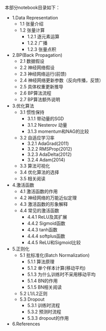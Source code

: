 本部分notebook目录如下：
- 1.Data Representation
    - 1.1 张量介绍
    - 1.2 张量计算
        - 1.2.1 逐元素运算
        - 1.2.2 广播
        - 1.2.3 张量点积
- 2.BP(Back Propagation)
    - 2.1 数据假设
    - 2.2 神经网络假设
    - 2.3 神经网络运行(前馈)
    - 2.4 神经网络更新参数（反向传播，反馈）
    - 2.5 具体权重更新推导
    - 2.6 BP算法流程
    - 2.7 BP算法额外说明
- 3.优化算法
    - 3.1 惯性保持
        - 3.1.1 带动量的SGD
        - 3.1.2 Nesterov 动量
        - 3.1.3 momentum和NAG的比较
    - 3.2 自适应学习率
        - 3.2.1 AdaGrad(2011)
        - 3.2.2 RMSProp(2012)
        - 3.2.3 AdaDelta(2012)
        - 3.2.4 Adam(2014)
    - 3.3 算法可视化
    - 3.4 优化算法的选择
    - 3.5 相关阅读
- 4.激活函数
    - 4.1 激活函数的作用
    - 4.2 神经网络的万能近似定理
    - 4.3 激活函数的形象解释
    - 4.4 常见的激活函数
        - 4.4.1 ReLU及其扩展
        - 4.4.2 Sigmoid函数
        - 4.4.3 tanh函数
        - 4.4.4 softplus函数
        - 4.4.5 ReLU和Sigmoid比较
- 5.正则化
    - 5.1 批标准化(Batch Normalization)
        - 5.1.1 算法原理
        - 5.1.2 单个样本计算(移动平均)
        - 5.1.3 为什么训练时不采用移动平均
        - 5.1.4 BN的作用
        - 5.1.5 BN相关阅读
    - 5.2 L1/L2正则
    - 5.3 Dropout
        - 5.3.1 训练时流程
        - 5.3.2 预测时流程
        - 5.3.3 dropout的作用
- 6.References